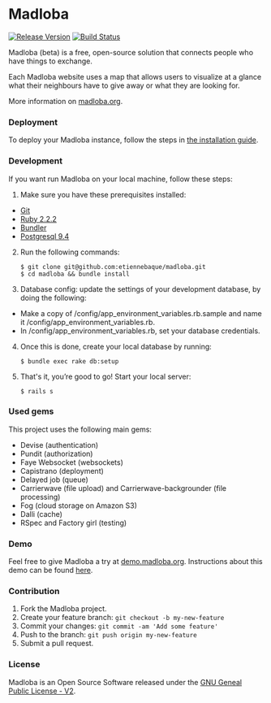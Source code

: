 # Madloba

[![Release Version](https://img.shields.io/github/release/etiennebaque/madloba.svg)](https://github.com/etiennebaque/madloba/releases) [![Build Status](https://travis-ci.org/etiennebaque/madloba.svg?branch=master)](https://travis-ci.org/etiennebaque/madloba)

Madloba (beta) is a free, open-source solution that connects people who have things to exchange.

Each Madloba website uses a map that allows users to visualize at a glance what their neighbours have to give away or what they are looking for.

More information on [madloba.org](http://madloba.org).

### Deployment

To deploy your Madloba instance, follow the steps in [the installation guide](https://github.com/etiennebaque/madloba/wiki/Madloba-installation-guide).

### Development
If you want run Madloba on your local machine, follow these steps:

1. Make sure you have these prerequisites installed:
  - [Git](https://github.com/etiennebaque/madloba/wiki/Install-Git-on-your-local-machine)
  - [Ruby 2.2.2](https://github.com/etiennebaque/madloba/wiki/Install-Ruby-on-your-local-machine)
  - [Bundler](http://bundler.io/)
  - [Postgresql 9.4](http://www.postgresql.org/download/)

2. Run the following commands:
    ```
    $ git clone git@github.com:etiennebaque/madloba.git
    $ cd madloba && bundle install
    ```
3. Database config: update the settings of your development database, by doing the following:
  - Make a copy of /config/app_environment_variables.rb.sample and name it /config/app_environment_variables.rb.
  - In /config/app_environment_variables.rb, set your database credentials. 

4. Once this is done, create your local database by running:
    ```
    $ bundle exec rake db:setup
    ```
5. That's it, you’re good to go! Start your local server:
    ```
    $ rails s
    ```

### Used gems

This project uses the following main gems:
- Devise (authentication)
- Pundit (authorization)
- Faye Websocket (websockets)
- Capistrano (deployment)
- Delayed job (queue)
- Carrierwave (file upload) and Carrierwave-backgrounder (file processing)
- Fog (cloud storage on Amazon S3)
- Dalli (cache)
- RSpec and Factory girl (testing)

### Demo

Feel free to give Madloba a try at [demo.madloba.org](http://demo.madloba.org). Instructions about this demo can be found [here](https://github.com/etiennebaque/madloba/wiki/Madloba-demo-instructions).

### Contribution

1. Fork the Madloba project.
2. Create your feature branch: `git checkout -b my-new-feature`
3. Commit your changes: `git commit -am 'Add some feature'`
4. Push to the branch: `git push origin my-new-feature`
5. Submit a pull request.

### License

Madloba is an Open Source Software released under the [GNU Geneal Public License - V2](http://www.gnu.org/licenses/gpl-2.0.html).
